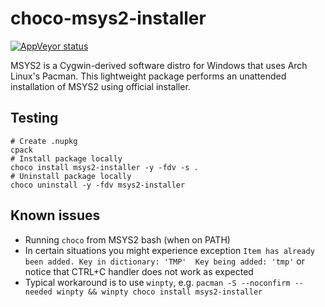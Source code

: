 # choco-msys2-installer
[![AppVeyor status](https://ci.appveyor.com/api/projects/status/github/yad-repo/choco-msys2-installer?branch=master&svg=true)](https://ci.appveyor.com/project/yad-repo/choco-msys2-installer)

MSYS2 is a Cygwin-derived software distro for Windows that uses Arch Linux's Pacman. 
This lightweight package performs an unattended installation of MSYS2 using official installer. 

## Testing

```shell
# Create .nupkg
cpack
# Install package locally
choco install msys2-installer -y -fdv -s .
# Uninstall package locally
choco uninstall -y -fdv msys2-installer
```

## Known issues

 - Running `choco` from MSYS2 bash (when on PATH)
  - In certain situations you might experience exception `Item has already been added. Key in dictionary: 'TMP'  Key being added: 'tmp'` or notice that CTRL+C handler does not work as expected
  - Typical workaround is to use `winpty`, e.g. `pacman -S --noconfirm --needed winpty && winpty choco install msys2-installer`
